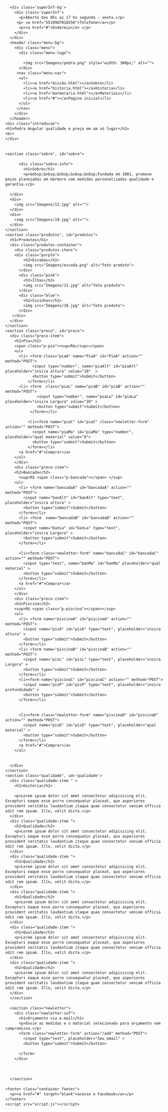 <!DOCTYPE html>
<html>
  <head>
    <meta charset="utf-8">
    <meta name="viewport" content="width=device-width, initial-scale=1, shrink-to-fit=no">
    <title>Pedra angular</title>
    <link rel = "preconnect" href = "https://fonts.gstatic.com">
<link href = "https://fonts.googleapis.com/css2? family = Roboto & display = swap" rel = "folha de estilo ">
    <link href="style.css" rel="stylesheet" type="text/css" />
    
  </head>
  <body>
    
      <div class='superInf-bg'>
        <div class='superInf'>
          <p>Aberto das 8hs as 17 hs segunda - sexta.</p>
         <p> <a href="5519987018258">Telefone</a></p>
          <p><a href="#">Endereço</a> </p>
        </div>
      </div> 
      <header class="menu-bg">
        <div class="menu">
          <div class="menu-logo">
            
            <img src="Imagens/pedra.png" style="width: 300px;" alt="">
          </div>
         <nav class="menu-nav">
          <ul>
            <li><a href="missão.html"></a>Sobre</li>
            <li><a href="historia.html"></a>Hístoria</li>
            <li><a href="marmoraria.html"></a>Materiais</li>
            <li><a href="#"></a>Pagina inicial</li>
          </ul>
         </nav>
        </div>
      </header>
    <div class="introducao">
    <h1>Pedra Angular qualidade e preço em um só lugar</h1>
    <br>
    </div>
    

    <section class="sobre", id="sobre">
          
          <div class="sobre-info">
            <h1>Sobre</h1>
            <p>&nbsp;&nbsp;&nbsp;&nbsp;&nbsp;Fundada em 2001, promove peças planejadas em mármore com medidas personalizadas qualidade e garantia.</p>
       
      </div>
      <div>
        <img src="Imagens/12.jpg" alt="">
      </div>
      <div>
        <img src="Imagens/19.jpg" alt="">
      </div>
    </section>
    <section class="produtos", id="produtos">
      <h1>Produtos</h1>
      <div class="produtos-container">
        <div class="produtos-itens">
        <div class="purple">
            <h2>Escadas</h2>
            <img src="Imagens/escada.png" alt="foto produto">
          </div>
          <div class="pink">
            <h2>Ilhas</h2>
            <img src="Imagens/11.jpg" alt="foto produto">
          </div>
          <div class="blue">
            <h2>Cozinhas</h2>
            <img src="Imagens/10.jpg" alt="foto produto">
          </div> 
       </div>
      </div>
    </section>
    <section class="preco", id="preco">
      <div class="preco-item">
        <h2>Pia</h2>
        <span class="p-pia"><sup>R$</sup></span>
        <ul>
          <li> <form class="piaA" name="PiaA" id="PiaA" action="" method="POST">
                <input type="number", name="piaAlt" id="piaAlt" placeholder="insira altura" value="10"  >
                <button type="submit">Submit</button>
              </form></li>
          <li> <form  class="piaL" name="piaB" id="piaB" action="" method="POST">
                  <input type="number", name="piaLa" id="piaLa" placeholder="insira Largura" value="20" >
                  <button type="submit">Submit</button>
               </form></li>
          
              <li><form name="piaC" id="piaC" class="newletter-form" action="" method="POST">
                <input name="piaMa" id="piaMa" type="number", placeholder="qual material" value="8">
                <button type="submit">Submit</button>
              </form></li>
          <a href="#">Comprar</a>
        </ul>
        </div>
        <div class="preco-item">
        <h2>Bancada</h2>
          <sup>R$ <span class="p-bancada"></span> </sup>
        <ul>
          <li> <form name="bancadaA" id="bancadaA" action="" method="POST">
            <input name="banAlt" id="banAlt" type="text", placeholder="insira altura" >
            <button type="submit">Submit</button>
          </form></li>
          <li> <form  name="bancadaB" id="bancadaB" action="" method="POST">
            <input name="banLa" id="banLa" type="text", placeholder="insira Largura" >
            <button type="submit">Submit</button>
          </form></li>
          
          <li><form class="newletter-form" name="bancadaC" id="bancadaC" action="" method="POST">
            <input type="text", name="banMa" id="banMa" placeholder="qual material" >
            <button type="submit">Submit</button>
          </form></li>
          <a href="#">Comprar</a>
        </ul>
        </div>
        <div class="preco-item">
        <h2>Piscina</h2>
        <sup>R$ <span class="p-piscina"></span></sup>
        <ul>
          <li> <form name="piscinaA" id="piscinaA" action="" method="POST">
            <input name="pisA" id="pisA" type="text", placeholder="insira altura" >
            <button type="submit">Submit</button>
          </form></li>
          <li> <form name="piscinaB" id="piscinaB" action="" method="POST">
            <input name="pisL" id="pisL" type="text", placeholder="insira Largura" >
            <button type="submit">Submit</button>
          </form></li>
          <li><form name="piscinaC" id="piscinaC" action="" method="POST">
            <input name="pisP" id="pisP" type="text", placeholder="insira profundidade" >
            <button type="submit">Submit</button>
          </form></li>
          
                   
          <li><form class="newletter-form" name="piscinaD" id="piscinaD" action="" method="POST">
            <input name="pisD" id="pisD" type="text", placeholder="qual material" >
            <button type="submit">Submit</button>
          </form></li>
          <a href="#">Comprar</a>
        </ul>

          
      </div>
    </section>
    <section class="qualidade", id='qualidade'>
      <div class="qualidade-item " >
        <h2>História</h2>
        
        <p>Lorem ipsum dolor sit amet consectetur adipisicing elit. Excepturi eaque esse porro consequatur placeat, quo asperiores provident veritatis laudantium itaque quae consectetur veniam officia odit rem ipsam. Illo, velit dicta.</p>
      </div>
      <div class="qualidade-item ">
        <h2>Qualidade</h2>
        <p>Lorem ipsum dolor sit amet consectetur adipisicing elit. Excepturi eaque esse porro consequatur placeat, quo asperiores provident veritatis laudantium itaque quae consectetur veniam officia odit rem ipsam. Illo, velit dicta.</p>
      </div>
      <div class="qualidade-item ">
        <h2>Qualidade</h2>
        <p>Lorem ipsum dolor sit amet consectetur adipisicing elit. Excepturi eaque esse porro consequatur placeat, quo asperiores provident veritatis laudantium itaque quae consectetur veniam officia odit rem ipsam. Illo, velit dicta.</p>
      </div>
      <div class="qualidade-item ">
        <h2>Qualidade</h2>
        <p>Lorem ipsum dolor sit amet consectetur adipisicing elit. Excepturi eaque esse porro consequatur placeat, quo asperiores provident veritatis laudantium itaque quae consectetur veniam officia odit rem ipsam. Illo, velit dicta.</p>
      </div>
      <div class="qualidade-item ">
        <h2>Qualidade</h2>
        <p>Lorem ipsum dolor sit amet consectetur adipisicing elit. Excepturi eaque esse porro consequatur placeat, quo asperiores provident veritatis laudantium itaque quae consectetur veniam officia odit rem ipsam. Illo, velit dicta.</p>
      </div>
      <div class="qualidade-item ">
        <h2>Qualidade</h2>
        <p>Lorem ipsum dolor sit amet consectetur adipisicing elit. Excepturi eaque esse porro consequatur placeat, quo asperiores provident veritatis laudantium itaque quae consectetur veniam officia odit rem ipsam. Illo, velit dicta.</p>
      </div>
      </section>
      
      <section class="newletter">
        <div class="newletter-inf">
          <h1>Orçamento via e-mail</h1>
          <p>Envie as medidas e o material selecionado para orçamento sem compromisso.</p>
          <form class="newletter-form" action="/add" method="POST">
            <input type="text", placeholder="Seu email" >
            <button type="submit">Submit</button>
            
          </form>
        </div> 
        
        

      </section>
   
    <footer class="container footer">
      <p><a href="#" target="blank">acesse o Facebook</a></p>
    </footer>
    <script src="script.js"></script>
  </body>
</html>